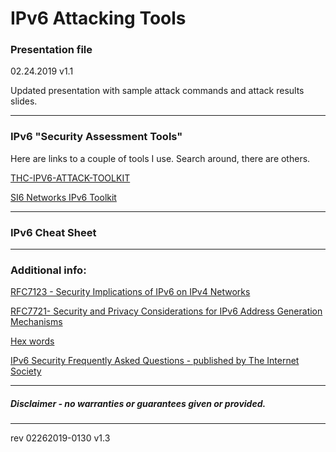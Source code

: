 # IPv6 Attacking Tools 

### Presentation file

02.24.2019 v1.1

Updated presentation with sample attack commands and attack results slides.

------
### IPv6 "Security Assessment Tools" 

Here are links to a couple of tools I use. Search around, there are others.

[THC-IPV6-ATTACK-TOOLKIT](https://github.com/vanhauser-thc/thc-ipv6)

[SI6 Networks IPv6 Toolkit](https://github.com/fgont/ipv6toolkit)

------

### IPv6 Cheat Sheet

------

### Additional info:

[RFC7123 -  Security Implications of IPv6 on IPv4 Networks](https://tools.ietf.org/html/rfc7123)  

[RFC7721- Security and Privacy Considerations for IPv6 Address Generation Mechanisms](https://tools.ietf.org/html/rfc7721)

[Hex words](https://nedbatchelder.com/text/hexwords.html)

[IPv6 Security Frequently Asked Questions - published by The Internet Society](https://www.internetsociety.org/wp-content/uploads/2019/02/deploy360-ipv6-security-faq-v1.0-3.pdf)

------

##### Disclaimer - no warranties or guarantees given or provided.

------

rev 02262019-0130 v1.3